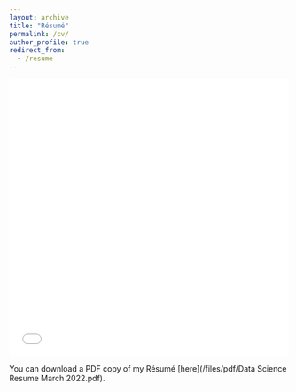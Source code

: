 ```yaml
---
layout: archive
title: "Résumé"
permalink: /cv/
author_profile: true
redirect_from:
  - /resume
---
```


<iframe src="/files/pdf/Data Science Resume March 2022.pdf" width="100%" height="500" frameborder="no" border="0" marginwidth="0" marginheight="0"></iframe>

You can download a PDF copy of my Résumé [here](/files/pdf/Data Science Resume March 2022.pdf).
